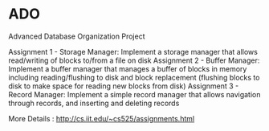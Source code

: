 # ADO
Advanced Database Organization Project

Assignment 1 - Storage Manager: Implement a storage manager that allows read/writing of blocks to/from a file on disk
Assignment 2 - Buffer Manager: Implement a buffer manager that manages a buffer of blocks in memory including reading/flushing to disk and block replacement (flushing blocks to disk to make space for reading new blocks from disk)
Assignment 3 - Record Manager: Implement a simple record manager that allows navigation through records, and inserting and deleting records

More Details : http://cs.iit.edu/~cs525/assignments.html
